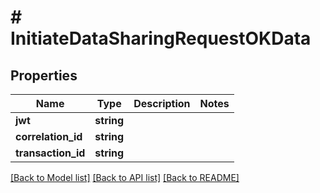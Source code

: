# # InitiateDataSharingRequestOKData

## Properties

Name | Type | Description | Notes
------------ | ------------- | ------------- | -------------
**jwt** | **string** |  |
**correlation_id** | **string** |  |
**transaction_id** | **string** |  |

[[Back to Model list]](../../README.md#models) [[Back to API list]](../../README.md#endpoints) [[Back to README]](../../README.md)
